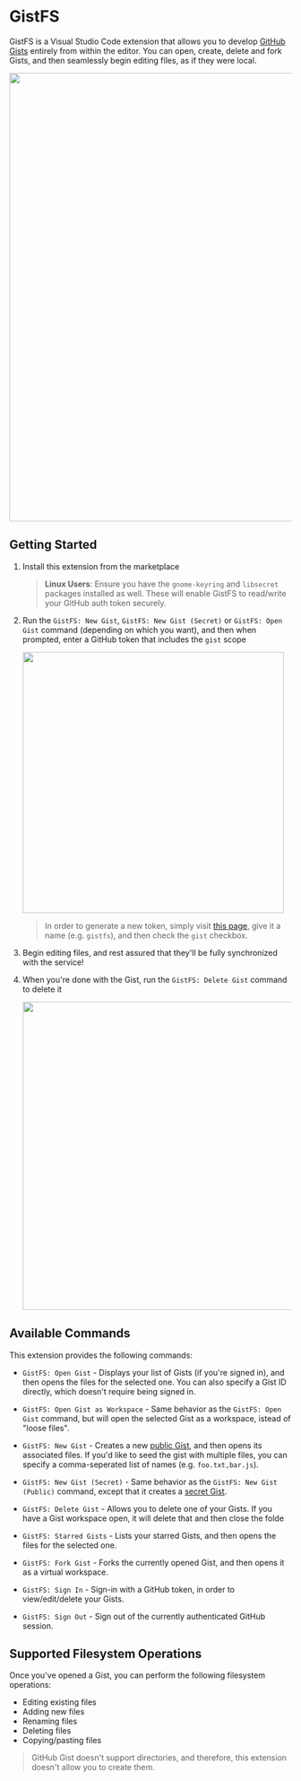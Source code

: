 # GistFS

GistFS is a Visual Studio Code extension that allows you to develop [GitHub Gists](https://gist.github.com/) entirely from within the editor. You can open, create, delete and fork Gists, and then seamlessly begin editing files, as if they were local.

<img src="https://user-images.githubusercontent.com/116461/69490621-b6c03600-0e3f-11ea-9c52-b65bb73885b1.gif" width="800px" />

## Getting Started

1. Install this extension from the marketplace

    > **Linux Users**: Ensure you have the `gnome-keyring` and `libsecret` packages installed as well. These will enable GistFS to read/write your GitHub auth token securely.

1. Run the `GistFS: New Gist`, `GistFS: New Gist (Secret)` or `GistFS: Open Gist` command (depending on which you want), and then when prompted, enter a GitHub token that includes the `gist` scope

    <img width="466" src="https://user-images.githubusercontent.com/116461/69696114-94941580-10d6-11ea-80a6-94b6735a5596.png" />

    > In order to generate a new token, simply visit [this page](https://github.com/settings/tokens/new), give it a name (e.g. `gistfs`), and then check the `gist` checkbox.

1. Begin editing files, and rest assured that they'll be fully synchronized with the service!

1. When you're done with the Gist, run the `GistFS: Delete Gist` command to delete it

    <img width="550px" src="https://user-images.githubusercontent.com/116461/69696163-bb524c00-10d6-11ea-98dc-c2ae643fa4bc.png" />

## Available Commands

This extension provides the following commands:

* `GistFS: Open Gist` - Displays your list of Gists (if you're signed in), and then opens the files for the selected one. You can also specify a Gist ID directly, which doesn't require being signed in.

* `GistFS: Open Gist as Workspace` - Same behavior as the `GistFS: Open Gist` command, but will open the selected Gist as a workspace, istead of "loose files".

* `GistFS: New Gist` - Creates a new [public Gist](https://help.github.com/en/enterprise/2.13/user/articles/about-gists#public-gists), and then opens its associated files. If you'd like to seed the gist with multiple files, you can specify a comma-seperated list of names (e.g. `foo.txt,bar.js`).

* `GistFS: New Gist (Secret)` - Same behavior as the `GistFS: New Gist (Public)` command, except that it creates a [secret Gist](https://help.github.com/en/enterprise/2.13/user/articles/about-gists#secret-gists).

* `GistFS: Delete Gist` - Allows you to delete one of your Gists. If you have a Gist workspace open, it will delete that and then close the folde

* `GistFS: Starred Gists` - Lists your starred Gists, and then opens the files for the selected one.

* `GistFS: Fork Gist` - Forks the currently opened Gist, and then opens it as a virtual workspace.

* `GistFS: Sign In` - Sign-in with a GitHub token, in order to view/edit/delete your Gists.

* `GistFS: Sign Out` - Sign out of the currently authenticated GitHub session.

## Supported Filesystem Operations

Once you've opened a Gist, you can perform the following filesystem operations:

* Editing existing files
* Adding new files
* Renaming files
* Deleting files
* Copying/pasting files

> GitHub Gist doesn't support directories, and therefore, this extension doesn't allow you to create them.